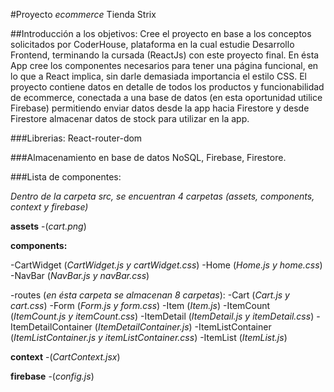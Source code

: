 #Proyecto *ecommerce* Tienda Strix

##Introducción a los objetivos:
Cree el proyecto en base a los conceptos solicitados por CoderHouse, plataforma en la cual estudie Desarrollo Frontend, terminando la cursada (ReactJs) con este proyecto final. 
En ésta App cree los componentes necesarios para tener una página funcional, en lo que a React implica, sin darle demasiada importancia el estilo CSS.
El proyecto contiene datos en detalle de todos los productos y funcionabilidad de ecommerce, conectada a una base de datos (en esta oportunidad utilice Firebase) permitiendo enviar datos desde la app hacia Firestore y desde Firestore almacenar datos de stock para utilizar en la app.  

###Librerias:
React-router-dom 

###Almacenamiento en base de datos NoSQL, Firebase, Firestore. 

###Lista de componentes: 

*Dentro de la carpeta src, se encuentran 4 carpetas (assets, components, context y firebase)*

**assets** 
-(*cart.png*)

**components:**

-CartWidget (*CartWidget.js y cartWidget.css*)
-Home (*Home.js y home.css*)
-NavBar (*NavBar.js y navBar.css*)

-routes (*en ésta carpeta se almacenan 8 carpetas*):
-Cart (*Cart.js y cart.css*)
-Form (*Form.js y form.css*)
-Item (*Item.js*)
-ItemCount (*ItemCount.js y itemCount.css*)
-ItemDetail (*ItemDetail.js y itemDetail.css*)
-ItemDetailContainer (*ItemDetailContainer.js*)
-ItemListContainer (*ItemListContainer.js y itemListContainer.css*)
-ItemList (*ItemList.js*)

**context**
-(*CartContext.jsx*)

**firebase**
-(*config.js*)
